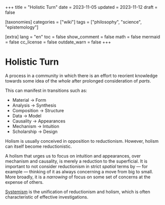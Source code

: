 +++
title = "Holistic Turn"
date = 2023-11-05
updated = 2023-11-12
draft = false

[taxonomies]
categories = ["wiki"]
tags = ["philosophy", "science", "epistemology"]

[extra]
lang = "en"
toc = false
show_comment = false
math = false
mermaid = false
cc_license = false
outdate_warn = false
+++

# Holistic Turn

A process in a community in which there
is an effort to reorient knowledge towards some
idea of the *whole* after prolonged consideration of *parts*.

This can manifest in transitions such as:

- Material → Form
- Analysis → Synthesis
- Composition → Structure
- Data → Model
- Causality → Appearances
- Mechanism → Intuition
- Scholarship → Design

Holism is usually conceived in opposition to reductionism.
However, holism can itself become reductionistic.

A holism that urges us to focus on intuition and appearances,
over mechanism and causality, is merely a reduction to the
superficial.
It is important to not consider reductionism in strict
*spatial* terms by — for example — thinking of it as
always concerning a move from big to small.
More broadly, it is a *narrowing* of focus on some
set of concerns at the expense of others.

[Systemism](@/wiki/systemism.md) is the unification of 
reductionism and holism, which is often characteristic
of effective investigations.
